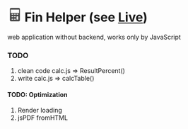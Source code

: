 # ![favicon](favicon/favicon-32x32.png) Fin Helper (see [Live](http://88.201.207.180:8080/FinHelper/))
web application without backend, works only by JavaScript

### TODO
1. clean code calc.js => ResultPercent()
2. write calc.js => calcTable()

#### TODO: Optimization
1. Render loading
2.  jsPDF fromHTML